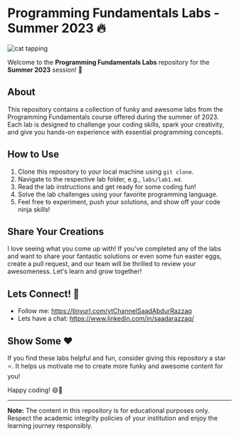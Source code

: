 # Programming Fundamentals Labs - Summer 2023 🔥

![cat tapping](https://github.com/SaadARazzaq/Programming-Fundamentals-Labs/assets/123338307/00abcd85-d33c-4600-8ba7-85c22df5b4d4)

Welcome to the **Programming Fundamentals Labs** repository for the **Summer 2023** session! 🚀

## About

This repository contains a collection of funky and awesome labs from the Programming Fundamentals course offered during the summer of 2023. Each lab is designed to challenge your coding skills, spark your creativity, and give you hands-on experience with essential programming concepts.

## How to Use

1. Clone this repository to your local machine using `git clone`.
2. Navigate to the respective lab folder, e.g., `labs/lab1.md`.
3. Read the lab instructions and get ready for some coding fun!
4. Solve the lab challenges using your favorite programming language.
5. Feel free to experiment, push your solutions, and show off your code ninja skills!

## Share Your Creations

I love seeing what you come up with! If you've completed any of the labs and want to share your fantastic solutions or even some fun easter eggs, create a pull request, and our team will be thrilled to review your awesomeness. Let's learn and grow together!

## Lets Connect! 🌠

- Follow me: https://tinyurl.com/ytChannelSaadAbdurRazzaq
- Lets have a chat: https://www.linkedin.com/in/saadarazzaq/

## Show Some ❤️

If you find these labs helpful and fun, consider giving this repository a star ⭐️. It helps us motivate me to create more funky and awesome content for you!

Happy coding! 😄🎉

---

**Note:** The content in this repository is for educational purposes only. Respect the academic integrity policies of your institution and enjoy the learning journey responsibly.
